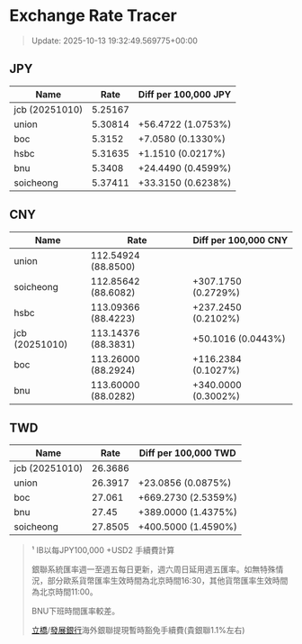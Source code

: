 # Exchange Rate Tracer

> Update: 2025-10-13 19:32:49.569775+00:00

## JPY

| Name           |    Rate | Diff per 100,000 JPY   |
|----------------|---------|------------------------|
| jcb (20251010) | 5.25167 |                        |
| union          | 5.30814 | +56.4722 (1.0753%)     |
| boc            | 5.3152  | +7.0580 (0.1330%)      |
| hsbc           | 5.31635 | +1.1510 (0.0217%)      |
| bnu            | 5.3408  | +24.4490 (0.4599%)     |
| soicheong      | 5.37411 | +33.3150 (0.6238%)     |

## CNY

| Name           | Rate                | Diff per 100,000 CNY   |
|----------------|---------------------|------------------------|
| union          | 112.54924	(88.8500) |                        |
| soicheong      | 112.85642	(88.6082) | +307.1750 (0.2729%)    |
| hsbc           | 113.09366	(88.4223) | +237.2450 (0.2102%)    |
| jcb (20251010) | 113.14376	(88.3831) | +50.1016 (0.0443%)     |
| boc            | 113.26000	(88.2924) | +116.2384 (0.1027%)    |
| bnu            | 113.60000	(88.0282) | +340.0000 (0.3002%)    |

## TWD

| Name           |    Rate | Diff per 100,000 TWD   |
|----------------|---------|------------------------|
| jcb (20251010) | 26.3686 |                        |
| union          | 26.3917 | +23.0856 (0.0875%)     |
| boc            | 27.061  | +669.2730 (2.5359%)    |
| bnu            | 27.45   | +389.0000 (1.4375%)    |
| soicheong      | 27.8505 | +400.5000 (1.4590%)    |


> ¹ IB以每JPY100,000 +USD2 手續費計算
>
> 銀聯系統匯率週一至週五每日更新，週六周日延用週五匯率。如無特殊情況，部分歐系貨幣匯率生效時間為北京時間16:30，其他貨幣匯率生效時間為北京時間11:00。
>
> BNU下班時間匯率較差。
>
> [立橋](https://www.wlbank.com.mo/uploads/ueditor/file/20181211/1544536513900230.pdf)/[發展銀行](https://www.mdb.com.mo/Service_Charges_20230728.pdf)海外銀聯提現暫時豁免手續費(貴銀聯1.1%左右)

